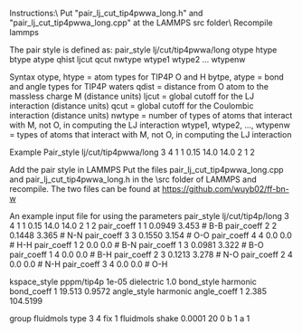 Instructions:\\
Put "pair_lj_cut_tip4pwwa_long.h" and "pair_lj_cut_tip4pwwa_long.cpp" at the LAMMPS src folder\\
Recompile lammps


The pair style is defined as: 
pair_style lj/cut/tip4pwwa/long otype htype btype atype qhist ljcut qcut nwtype wtype1 wtype2 … wtypenw

Syntax
otype, htype = atom types for TIP4P O and H
bytpe, atype = bond and angle types for TIP4P waters
qdist = distance from O atom to the massless charge M (distance units)
ljcut = global cutoff for the LJ interaction (distance units)
qcut = global cutoff for  the Coulombic interaction (distance units)
nwtype = number of types of atoms that interact with M, not O, in computing the LJ interaction
wtype1, wtype2, …, wtypenw = types of atoms that interact with M, not O, in computing the LJ interaction

Example
Pair_style lj/cut/tip4pwwa/long 3 4 1 1 0.15 14.0 14.0 2 1 2

Add the pair style in LAMMPS
Put the files pair_lj_cut_tip4pwwa_long.cpp and pair_lj_cut_tip4pwwa_long.h in the \src folder of LAMMPS and recompile.
The two files can be found at https://github.com/wuyb02/ff-bn-w

An example input file for using the parameters
pair_style    lj/cut/tip4p/long 3 4 1 1 0.15 14.0 14.0 2 1 2
pair_coeff      1 1  0.0949 3.453       # B-B
pair_coeff      2 2  0.1448 3.365       # N-N
pair_coeff      3 3  0.1550 3.154       # O-O
pair_coeff      4 4  0.0     0.0        # H-H
pair_coeff      1 2  0.0     0.0        # B-N
pair_coeff      1 3  0.0981 3.322       # B-O
pair_coeff      1 4  0.0     0.0        # B-H
pair_coeff      2 3  0.1213 3.278       # N-O
pair_coeff      2 4  0.0     0.0        # N-H
pair_coeff      3 4  0.0     0.0        # O-H

kspace_style    pppm/tip4p 1e-05
dielectric      1.0
bond_style      harmonic
bond_coeff      1 19.513 0.9572
angle_style     harmonic
angle_coeff     1 2.385 104.5199

group           fluidmols type 3 4
fix 1 fluidmols shake 0.0001 20 0 b 1 a 1
